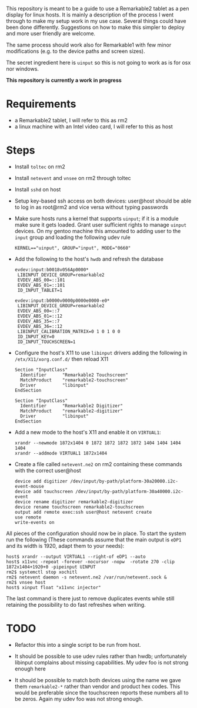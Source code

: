 This repository is meant to be a guide to use a Remarkable2 tablet as a pen
display for linux hosts. It is mainly a description of the process I went
through to make my setup work in my use case. Several things could have been
done differently. Suggestions on how to make this simpler to deploy and more
user friendly are welcome.

The same process should work also for Remarkable1 with few
minor modifications (e.g. to the device paths and screen sizes).

The secret ingredient here is `uinput` so this is not going to work as is for
osx nor windows. 

**This repository is currently a work in progress**

# Requirements

- a Remarkable2 tablet, I will refer to this as rm2
- a linux machine with an Intel video card, I will refer to this as host

# Steps

- Install `toltec` on rm2

- Install `netevent` and `vnsee` on rm2 through toltec

- Install `sshd` on host

- Setup key-based ssh access on both devices: user@host should be able to log in
  as root@rm2 and vice versa without typing passwords

- Make sure hosts runs a kernel that supports `uinput`; if it is a module make
  sure it gets loaded. Grant user sufficient rights to manage `uinput` devices.
  On my gentoo machine this amounted to adding user to the `input` group and
  loading the following udev rule
  ```
  KERNEL=="uinput", GROUP="input", MODE="0660"
  ```

- Add the following to the host's `hwdb` and refresh the database
  ```
  evdev:input:b0018v056Ap0000*
   LIBINPUT_DEVICE_GROUP=remarkable2
   EVDEV_ABS_00=::101
   EVDEV_ABS_01=::101
   ID_INPUT_TABLET=1
  
  evdev:input:b0000v0000p0000e0000-e0*
   LIBINPUT_DEVICE_GROUP=remarkable2
   EVDEV_ABS_00=::7
   EVDEV_ABS_01=::12
   EVDEV_ABS_35=::7
   EVDEV_ABS_36=::12
   LIBINPUT_CALIBRATION_MATRIX=0 1 0 1 0 0
   ID_INPUT_KEY=0
   ID_INPUT_TOUCHSCREEN=1
  ```

- Configure the host's X11 to use `libinput` drivers adding the following in
  `/etx/X11/xorg.conf.d/` then reload X11
  ```
  Section "InputClass"
  	Identifier      "Remarkable2 Touchscreen"
  	MatchProduct    "remarkable2-touchscreen"
  	Driver          "libinput"
  EndSection
  
  Section "InputClass"
  	Identifier      "Remarkable2 Digitizer"
  	MatchProduct    "remarkable2-digitizer"
  	Driver          "libinput"
  EndSection
  ```

- Add a new mode to the host's X11 and enable it on `VIRTUAL1`:
  ```
  xrandr --newmode 1872x1404 0 1872 1872 1872 1872 1404 1404 1404 1404 
  xrandr --addmode VIRTUAL1 1872x1404
  ```

- Create a file called `netevent.ne2` on rm2 containing these commands with the correct user@host
  ```
  device add digitizer /dev/input/by-path/platform-30a20000.i2c-event-mouse
  device add touchscreen /dev/input/by-path/platform-30a40000.i2c-event
  device rename digitizer remarkable2-digitizer
  device rename touchscreen remarkable2-touchscreen
  output add remote exec:ssh user@host netevent create
  use remote
  write-events on
  ```

All pieces of the configuration should now be in place. To start the system run
the following (These commands assume that the main output is `eDP1` and its
width is 1920, adapt them to your needs):
```
host$ xrandr --output VIRTUAL1 --right-of eDP1 --auto 
host$ x11vnc -repeat -forever -nocursor -nopw  -rotate 270 -clip 1872x1404+1920+0 -pipeinput UINPUT
rm2$ systemctl stop xochitl
rm2$ netevent daemon -s netevent.ne2 /var/run/netevent.sock &
rm2$ vnsee host
host$ xinput float "x11vnc injector"
```
The last command is there just to remove duplicates events while still retaining
the possibility to do fast refreshes when writing.

# TODO

- Refactor this into a single script to be run from host.

- It should be possible to use udev rules rather than hwdb; unfortunately
  libinput complains about missing capabilities. My udev foo is not strong
  enough here
 
- It should be possible to match both devices using the name we gave them
  `remarkable2-*` rather than vendor and product hex codes. This would be
  preferable since the touchscreen reports these numbers all to be zeros.
  Again my udev foo was not strong enough.
